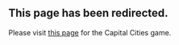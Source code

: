 ## This page has been redirected.

Please visit [this page](https://tinyurl.com/KCACapitals) for the Capital Cities game.
